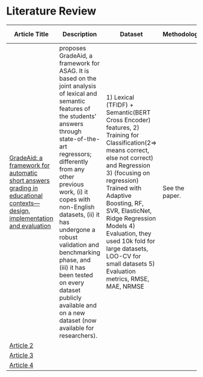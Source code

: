 # Literature Review

| Article Title                                                                                                    | Description | Dataset | Methodology | Results | Discussions |  Source Code | 
|------------------------------------------------------------------------------------------------------------------|---------|-------------|---------|-------------|---------|---------|
| [GradeAid: a framework for automatic short answers grading in educational contexts—design, implementation and evaluation](https://link.springer.com/article/10.1007/s10115-023-01892-9) | proposes GradeAid, a framework for ASAG. It is based on the joint analysis of lexical and semantic features of the students’ answers through state-of-the-art regressors; differently from any other previous work, (i) it copes with non-English datasets, (ii) it has undergone a robust validation and benchmarking phase, and (iii) it has been tested on every dataset publicly available and on a new dataset (now available for researchers).         |  1) Lexical (TFIDF) + Semantic(BERT Cross Encoder) features, 2) Training for Classification(2=> means correct, else not correct) and Regression 3) (focusing on regression) Trained with Adaptive Boosting, RF, SVR, ElasticNet, Ridge Regression Models  4) Evaluation, they used 10k fold for large datasets, LOO-CV for small datasets 5) Evaluation metrics, RMSE, MAE, NRMSE        | See the paper.       |  See the paper.           |             |   [Github](https://github.com/edgresearch/code-automaticgrading-2022)          |    
| [Article 2](#)                                                                                                   |         |             |         |             |             |             |    
| [Article 3](#)                                                                                                   |         |             |         |             |             |             |    
| [Article 4](#)                                                                                                   |         |             |         |             |             |             |    
